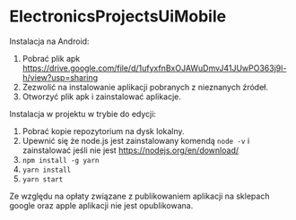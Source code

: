 # ElectronicsProjectsUiMobile

Instalacja na Android:
1. Pobrać plik apk https://drive.google.com/file/d/1ufyxfnBxOJAWuDmvJ41JUwPO363j9l-h/view?usp=sharing
2. Zezwolić na instalowanie aplikacji pobranych z nieznanych źródeł.
3. Otworzyć plik apk i zainstalować aplikacje.


Instalacja w projektu w trybie do edycji:
1. Pobrać kopie repozytorium na dysk lokalny.
2. Upewnić się że node.js jest zainstalowany komendą `node -v` i zainstalować jeśli nie jest https://nodejs.org/en/download/ 
3. `npm install -g yarn`
4. `yarn install`
5. `yarn start`


Ze względu na opłaty związane z publikowaniem aplikacji na sklepach google oraz apple aplikacji nie jest opublikowana.
